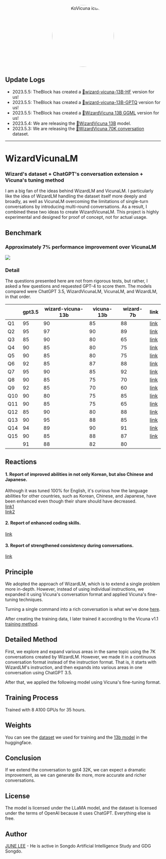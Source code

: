 <p align="center" width="100%">
<img src="https://user-images.githubusercontent.com/21379657/235832523-0d5656e3-fbbc-48f1-becb-0c3fe22ade0b.png" alt="KoVicuna icon" style="width: 200px; height:200px; display: block; margin: auto; border-radius: 50%;">
</p>

## Update Logs

- 2023.5.5: TheBlock has created a [🤗wizard-vicuna-13B-HF](https://huggingface.co/TheBloke/wizard-vicuna-13B-HF) version for us!
- 2023.5.5: TheBlock has created a [🤗wizard-vicuna-13B-GPTQ](https://huggingface.co/TheBloke/wizard-vicuna-13B-GPTQ) version for us!
- 2023.5.5: TheBlock has created a [🤗WizardVicuna 13B GGML](https://huggingface.co/TheBloke/wizard-vicuna-13B-GGML) version for us!
- 2023.5.4: We are releasing the [🤗WizardVicuna 13B](https://huggingface.co/junelee/wizard-vicuna-13b) model.
- 2023.5.3: We are releasing the [🤗WizardVicuna 70K conversation](https://huggingface.co/datasets/junelee/wizard_vicuna_70k) dataset.

--- 
# WizardVicunaLM
### Wizard's dataset + ChatGPT's conversation extension + Vicuna's tuning method
I am a big fan of the ideas behind WizardLM and VicunaLM. I particularly like the idea of WizardLM handling the dataset itself more deeply and broadly, as well as VicunaLM overcoming the limitations of single-turn conversations by introducing multi-round conversations. As a result, I combined these two ideas to create WizardVicunaLM. This project is highly experimental and designed for proof of concept, not for actual usage.


## Benchmark
### Approximately 7% performance improvement over VicunaLM
![](https://user-images.githubusercontent.com/21379657/236088663-3fa212c9-0112-4d44-9b01-f16ea093cb67.png)


### Detail 

The questions presented here are not from rigorous tests, but rather, I asked a few questions and requested GPT-4 to score them. The models compared were ChatGPT 3.5, WizardVicunaLM, VicunaLM, and WizardLM, in that order.

|     | gpt3.5 | wizard-vicuna-13b | vicuna-13b | wizard-7b | link     |
|-----|--------|-------------------|------------|-----------|----------|
| Q1  | 95     | 90                | 85         | 88        | [link](https://sharegpt.com/c/YdhIlby) |
| Q2  | 95     | 97                | 90         | 89        | [link](https://sharegpt.com/c/YOqOV4g) |
| Q3  | 85     | 90                | 80         | 65        | [link](https://sharegpt.com/c/uDmrcL9) |
| Q4  | 90     | 85                | 80         | 75        | [link](https://sharegpt.com/c/XBbK5MZ) |
| Q5  | 90     | 85                | 80         | 75        | [link](https://sharegpt.com/c/AQ5tgQX) |
| Q6  | 92     | 85                | 87         | 88        | [link](https://sharegpt.com/c/eVYwfIr) |
| Q7  | 95     | 90                | 85         | 92        | [link](https://sharegpt.com/c/Kqyeub4) |
| Q8  | 90     | 85                | 75         | 70        | [link](https://sharegpt.com/c/M0gIjMF) |
| Q9  | 92     | 85                | 70         | 60        | [link](https://sharegpt.com/c/fOvMtQt) |
| Q10 | 90     | 80                | 75         | 85        | [link](https://sharegpt.com/c/YYiCaUz) |
| Q11 | 90     | 85                | 75         | 65        | [link](https://sharegpt.com/c/HMkKKGU) |
| Q12 | 85     | 90                | 80         | 88        | [link](https://sharegpt.com/c/XbW6jgB) |
| Q13 | 90     | 95                | 88         | 85        | [link](https://sharegpt.com/c/JXZb7y6) |
| Q14 | 94     | 89                | 90         | 91        | [link](https://sharegpt.com/c/cTXH4IS) |
| Q15 | 90     | 85                | 88         | 87        | [link](https://sharegpt.com/c/GZiM0Yt) |
|     | 91     | 88                | 82         | 80        |          |


## Reactions
#### 1. Report of improved abilities in not only Korean, but also Chinese and Japanese.
Although it was tuned 100% for English, it's curious how the language abilities for other countries, such as Korean, Chinese, and Japanese, have been enhanced even though their share should have decreased.<br/>
[link1](https://huggingface.co/TheBloke/wizard-vicuna-13B-GPTQ/discussions/1) <br/>
[link2](https://arca.live/b/alpaca/75534266?mode=best&p=1)


#### 2. Report of enhanced coding skills.
[link](https://www.reddit.com/r/LocalLLaMA/comments/1386o9f/comment/jixdnoj/?utm_source=share&utm_medium=web2x&context=3)


#### 3. Report of strengthened consistency during conversations.
[link](https://www.reddit.com/r/LocalLLaMA/comments/1376oho/comment/jiwydq4/?utm_source=share&utm_medium=web2x&context=3)


## Principle

We adopted the approach of WizardLM, which is to extend a single problem more in-depth. However, instead of using individual instructions, we expanded it using Vicuna's conversation format and applied Vicuna's fine-tuning techniques.

Turning a single command into a rich conversation is what we've done [here](https://sharegpt.com/c/6cmxqq0).

After creating the training data, I later trained it according to the Vicuna v1.1 [training method](https://github.com/lm-sys/FastChat/blob/main/scripts/train_vicuna_13b.sh).


## Detailed Method

First, we explore and expand various areas in the same topic using the 7K conversations created by WizardLM. However, we made it in a continuous conversation format instead of the instruction format. That is, it starts with WizardLM's instruction, and then expands into various areas in one conversation using ChatGPT 3.5.

After that, we applied the following model using Vicuna's fine-tuning format.

## Training Process

Trained with 8 A100 GPUs for 35 hours.

## Weights
You can see the [dataset](https://huggingface.co/datasets/junelee/wizard_vicuna_70k) we used for training and the [13b model](https://huggingface.co/junelee/wizard-vicuna-13b) in the huggingface.

## Conclusion
If we extend the conversation to gpt4 32K, we can expect a dramatic improvement, as we can generate 8x more, more accurate and richer conversations.


## License
The model is licensed under the LLaMA model, and the dataset is licensed under the terms of OpenAI because it uses ChatGPT. Everything else is free.

## Author

[JUNE LEE](https://github.com/melodysdreamj) - He is active in Songdo Artificial Intelligence Study and GDG Songdo.
